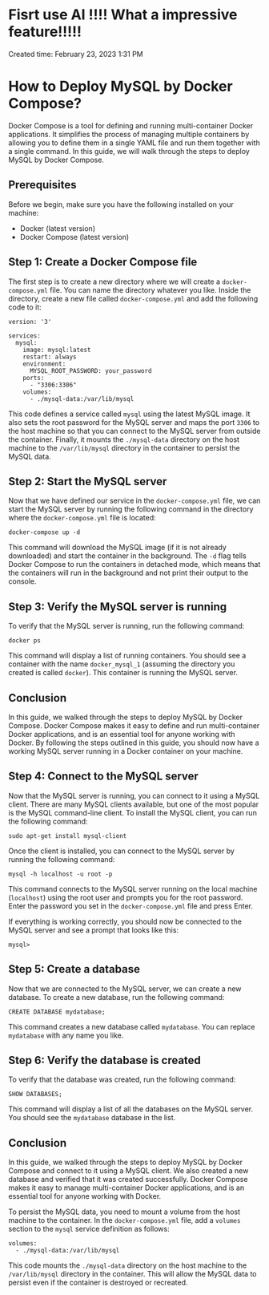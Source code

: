 # Fisrt use AI !!!! What a impressive feature!!!!!

Created time: February 23, 2023 1:31 PM

# How to Deploy MySQL by Docker Compose?

Docker Compose is a tool for defining and running multi-container Docker applications. It simplifies the process of managing multiple containers by allowing you to define them in a single YAML file and run them together with a single command. In this guide, we will walk through the steps to deploy MySQL by Docker Compose.

## Prerequisites

Before we begin, make sure you have the following installed on your machine:

- Docker (latest version)
- Docker Compose (latest version)

## Step 1: Create a Docker Compose file

The first step is to create a new directory where we will create a `docker-compose.yml` file. You can name the directory whatever you like. Inside the directory, create a new file called `docker-compose.yml` and add the following code to it:

```
version: '3'

services:
  mysql:
    image: mysql:latest
    restart: always
    environment:
      MYSQL_ROOT_PASSWORD: your_password
    ports:
      - "3306:3306"
    volumes:
      - ./mysql-data:/var/lib/mysql

```

This code defines a service called `mysql` using the latest MySQL image. It also sets the root password for the MySQL server and maps the port `3306` to the host machine so that you can connect to the MySQL server from outside the container. Finally, it mounts the `./mysql-data` directory on the host machine to the `/var/lib/mysql` directory in the container to persist the MySQL data.

## Step 2: Start the MySQL server

Now that we have defined our service in the `docker-compose.yml` file, we can start the MySQL server by running the following command in the directory where the `docker-compose.yml` file is located:

```
docker-compose up -d

```

This command will download the MySQL image (if it is not already downloaded) and start the container in the background. The `-d` flag tells Docker Compose to run the containers in detached mode, which means that the containers will run in the background and not print their output to the console.

## Step 3: Verify the MySQL server is running

To verify that the MySQL server is running, run the following command:

```
docker ps

```

This command will display a list of running containers. You should see a container with the name `docker_mysql_1` (assuming the directory you created is called `docker`). This container is running the MySQL server.

## Conclusion

In this guide, we walked through the steps to deploy MySQL by Docker Compose. Docker Compose makes it easy to define and run multi-container Docker applications, and is an essential tool for anyone working with Docker. By following the steps outlined in this guide, you should now have a working MySQL server running in a Docker container on your machine.

## Step 4: Connect to the MySQL server

Now that the MySQL server is running, you can connect to it using a MySQL client. There are many MySQL clients available, but one of the most popular is the MySQL command-line client. To install the MySQL client, you can run the following command:

```
sudo apt-get install mysql-client

```

Once the client is installed, you can connect to the MySQL server by running the following command:

```
mysql -h localhost -u root -p

```

This command connects to the MySQL server running on the local machine (`localhost`) using the root user and prompts you for the root password. Enter the password you set in the `docker-compose.yml` file and press Enter.

If everything is working correctly, you should now be connected to the MySQL server and see a prompt that looks like this:

```
mysql>

```

## Step 5: Create a database

Now that we are connected to the MySQL server, we can create a new database. To create a new database, run the following command:

```
CREATE DATABASE mydatabase;

```

This command creates a new database called `mydatabase`. You can replace `mydatabase` with any name you like.

## Step 6: Verify the database is created

To verify that the database was created, run the following command:

```
SHOW DATABASES;

```

This command will display a list of all the databases on the MySQL server. You should see the `mydatabase` database in the list.

## Conclusion

In this guide, we walked through the steps to deploy MySQL by Docker Compose and connect to it using a MySQL client. We also created a new database and verified that it was created successfully. Docker Compose makes it easy to manage multi-container Docker applications, and is an essential tool for anyone working with Docker.

To persist the MySQL data, you need to mount a volume from the host machine to the container. In the `docker-compose.yml` file, add a `volumes` section to the `mysql` service definition as follows:

```
volumes:
  - ./mysql-data:/var/lib/mysql

```

This code mounts the `./mysql-data` directory on the host machine to the `/var/lib/mysql` directory in the container. This will allow the MySQL data to persist even if the container is destroyed or recreated.